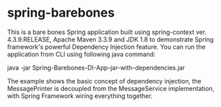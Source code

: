 # spring-barebones

This is a bare bones Spring application built using spring-context ver. 4.3.9.RELEASE, Apache Maven 3.3.9 and JDK 1.8 to demonstrate Spring framework's powerful Dependency Injection feature. You can run the application from CLI using following java command:

java -jar Spring-Barebones-DI-App-jar-with-dependencies.jar

The example shows the basic concept of dependency injection, the MessagePrinter is decoupled from the MessageService implementation, with Spring Framework wiring everything together.
